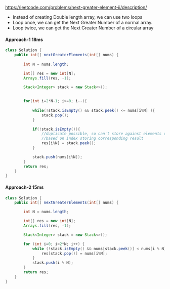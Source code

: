 https://leetcode.com/problems/next-greater-element-ii/description/


* Instead of creating Double length array, we can use two loops
* Loop once, we can get the Next Greater Number of a normal array.
* Loop twice, we can get the Next Greater Number of a circular array


#### Approach-1 18ms 

```java
class Solution {
    public int[] nextGreaterElements(int[] nums) {
        
        int N = nums.length;

        int[] res = new int[N];
        Arrays.fill(res, -1);

        Stack<Integer> stack = new Stack<>();
       

        for(int i=2*N-1; i>=0; i--){
            
            while(!stack.isEmpty() && stack.peek() <= nums[i%N] ){
                stack.pop();
            }

            if(!stack.isEmpty()){
                //duplicate possible, so can't store against elements of nums
                //based on index storing corresponding result
                res[i%N] = stack.peek();
            }

            stack.push(nums[i%N]);
        }
        return res;
    }
}
```

#### Approach-2 15ms

```java
class Solution {
    public int[] nextGreaterElements(int[] nums) {

        int N = nums.length;

        int[] res = new int[N];
        Arrays.fill(res, -1);

        Stack<Integer> stack = new Stack<>();

        for (int i=0; i<2*N; i++) {
            while (!stack.isEmpty() && nums[stack.peek()] < nums[i % N]) {
                res[stack.pop()] = nums[i%N];
            }
            stack.push(i % N);
        }
        return res;
    }
}
```